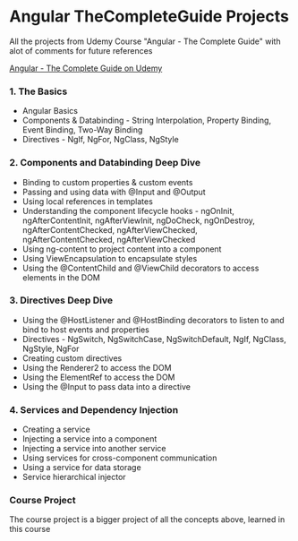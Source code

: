 # Angular TheCompleteGuide Projects

All the projects from Udemy Course "Angular - The Complete Guide" with alot of comments for future references

[Angular - The Complete Guide on Udemy](https://www.udemy.com/course/the-complete-guide-to-angular-2/)

### 1. The Basics

* Angular Basics
* Components & Databinding - String Interpolation, Property Binding, Event Binding, Two-Way Binding
* Directives - NgIf, NgFor, NgClass, NgStyle

### 2. Components and Databinding Deep Dive

* Binding to custom properties & custom events
* Passing and using data with @Input and @Output
* Using local references in templates
* Understanding the component lifecycle hooks - ngOnInit, ngAfterContentInit, ngAfterViewInit, ngDoCheck, ngOnDestroy, ngAfterContentChecked, ngAfterViewChecked, ngAfterContentChecked, ngAfterViewChecked
* Using ng-content to project content into a component
* Using ViewEncapsulation to encapsulate styles
* Using the @ContentChild and @ViewChild decorators to access elements in the DOM

### 3. Directives Deep Dive

* Using the @HostListener and @HostBinding decorators to listen to and bind to host events and properties
* Directives - NgSwitch, NgSwitchCase, NgSwitchDefault, NgIf, NgClass, NgStyle, NgFor
* Creating custom directives
* Using the Renderer2 to access the DOM
* Using the ElementRef to access the DOM
* Using the @Input to pass data into a directive

### 4. Services and Dependency Injection

* Creating a service
* Injecting a service into a component
* Injecting a service into another service
* Using services for cross-component communication
* Using a service for data storage
* Service hierarchical injector

### Course Project 

The course project is a bigger project of all the concepts above, learned in this course